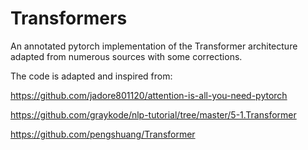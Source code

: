 # Transformers
An annotated pytorch implementation of the Transformer architecture adapted from numerous sources with some corrections.

The code is adapted and inspired from: 

https://github.com/jadore801120/attention-is-all-you-need-pytorch

https://github.com/graykode/nlp-tutorial/tree/master/5-1.Transformer

https://github.com/pengshuang/Transformer

